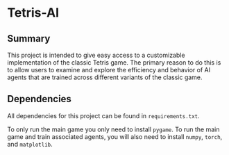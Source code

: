 # Tetris-AI

## Summary

This project is intended to give easy access to a customizable implementation of the classic Tetris game. The primary reason to do this is to allow users to examine and explore the efficiency and behavior of AI agents that are trained across different variants of the classic game.

## Dependencies

All dependencies for this project can be found in `requirements.txt`.

To only run the main game you only need to install `pygame`. To run the main game and train associated agents, you will also need to install `numpy`, `torch`, and `matplotlib`.
